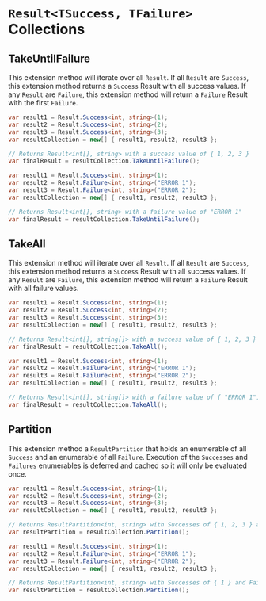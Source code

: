 # `Result<TSuccess, TFailure>` Collections

## TakeUntilFailure

This extension method will iterate over all `Result`.  If all `Result` are `Success`, this extension method returns a `Success` Result with all success values.  If any `Result` are `Failure`, this extension method will return a `Failure` Result with the first `Failure`.

``` csharp
var result1 = Result.Success<int, string>(1);
var result2 = Result.Success<int, string>(2);
var result3 = Result.Success<int, string>(3);
var resultCollection = new[] { result1, result2, result3 };

// Returns Result<int[], string> with a success value of { 1, 2, 3 }
var finalResult = resultCollection.TakeUntilFailure();
```

``` csharp
var result1 = Result.Success<int, string>(1);
var result2 = Result.Failure<int, string>("ERROR 1");
var result3 = Result.Failure<int, string>("ERROR 2");
var resultCollection = new[] { result1, result2, result3 };

// Returns Result<int[], string> with a failure value of "ERROR 1"
var finalResult = resultCollection.TakeUntilFailure();
```

## TakeAll

This extension method will iterate over all `Result`.  If all `Result` are `Success`, this extension method returns a `Success` Result with all success values.  If any `Result` are `Failure`, this extension method will return a `Failure` Result with all failure values.

``` csharp
var result1 = Result.Success<int, string>(1);
var result2 = Result.Success<int, string>(2);
var result3 = Result.Success<int, string>(3);
var resultCollection = new[] { result1, result2, result3 };

// Returns Result<int[], string[]> with a success value of { 1, 2, 3 }
var finalResult = resultCollection.TakeAll();
```

``` csharp
var result1 = Result.Success<int, string>(1);
var result2 = Result.Failure<int, string>("ERROR 1");
var result3 = Result.Failure<int, string>("ERROR 2");
var resultCollection = new[] { result1, result2, result3 };

// Returns Result<int[], string[]> with a failure value of { "ERROR 1", "ERROR 2" }
var finalResult = resultCollection.TakeAll();
```

## Partition

This extension method a `ResultPartition` that holds an enumerable of all `Success` and an enumerable of all `Failure`. Execution of the `Successes` and `Failures` enumerables is deferred and cached so it will only be evaluated once.

``` csharp
var result1 = Result.Success<int, string>(1);
var result2 = Result.Success<int, string>(2);
var result3 = Result.Success<int, string>(3);
var resultCollection = new[] { result1, result2, result3 };

// Returns ResultPartition<int, string> with Successes of { 1, 2, 3 } and empty Failures
var resultPartition = resultCollection.Partition();
```

``` csharp
var result1 = Result.Success<int, string>(1);
var result2 = Result.Failure<int, string>("ERROR 1");
var result3 = Result.Failure<int, string>("ERROR 2");
var resultCollection = new[] { result1, result2, result3 };

// Returns ResultPartition<int, string> with Successes of { 1 } and Failures of { "ERROR 1", "ERROR 2" }
var resultPartition = resultCollection.Partition();
```
